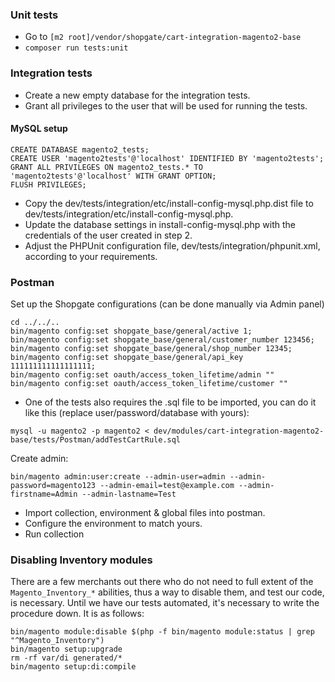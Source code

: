 ### Unit tests

* Go to `[m2 root]/vendor/shopgate/cart-integration-magento2-base`
* `composer run tests:unit`

### Integration tests
* Create a new empty database for the integration tests. 
* Grant all privileges to the user that will be used for running the tests.

#### MySQL setup
```mysql
CREATE DATABASE magento2_tests;
CREATE USER 'magento2tests'@'localhost' IDENTIFIED BY 'magento2tests';
GRANT ALL PRIVILEGES ON magento2_tests.* TO 'magento2tests'@'localhost' WITH GRANT OPTION;
FLUSH PRIVILEGES;
```

* Copy the dev/tests/integration/etc/install-config-mysql.php.dist file to dev/tests/integration/etc/install-config-mysql.php.
* Update the database settings in install-config-mysql.php with the credentials of the user created in step 2.
* Adjust the PHPUnit configuration file, dev/tests/integration/phpunit.xml, according to your requirements.

### Postman

Set up the Shopgate configurations (can be done manually via Admin panel)

```shell
cd ../../..
bin/magento config:set shopgate_base/general/active 1;
bin/magento config:set shopgate_base/general/customer_number 123456;
bin/magento config:set shopgate_base/general/shop_number 12345;
bin/magento config:set shopgate_base/general/api_key 111111111111111111;
bin/magento config:set oauth/access_token_lifetime/admin ""
bin/magento config:set oauth/access_token_lifetime/customer ""
```

* One of the tests also requires the .sql file to be imported, 
you can do it like this (replace user/password/database with yours):
```shell
mysql -u magento2 -p magento2 < dev/modules/cart-integration-magento2-base/tests/Postman/addTestCartRule.sql
```

Create admin:
```shell
bin/magento admin:user:create --admin-user=admin --admin-password=magento123 --admin-email=test@example.com --admin-firstname=Admin --admin-lastname=Test
```

* Import collection, environment & global files into postman. 
* Configure the environment to match yours.
* Run collection

### Disabling Inventory modules

There are a few merchants out there who do not need to full extent of the `Magento_Inventory_*` abilities, thus a way 
to disable them, and test our code, is necessary. Until we have our tests automated, it's necessary to write the 
procedure down. It is as follows:

```shell
bin/magento module:disable $(php -f bin/magento module:status | grep "^Magento_Inventory")
bin/magento setup:upgrade
rm -rf var/di generated/*
bin/magento setup:di:compile
```
